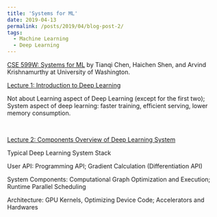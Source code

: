 ```yaml
---
title: 'Systems for ML'
date: 2019-04-13
permalink: /posts/2019/04/blog-post-2/
tags:
  - Machine Learning
  - Deep Learning
---
```


[CSE 599W: Systems for ML]() by Tianqi Chen, Haichen Shen, and Arvind Krishnamurthy at University of Washington.

[Lecture 1: Introduction to Deep Learning](http://dlsys.cs.washington.edu/pdf/lecture1.pdf)

Not about Learning aspect of Deep Learning (except for the first two); System aspect of deep learning: faster training, efficient serving, lower memory consumption.

<br>

[Lecture 2: Components Overview of Deep Learning System](http://dlsys.cs.washington.edu/pdf/lecture3.pdf)

Typical Deep Learning System Stack

User API: Programming API; Gradient Calculation (Differentiation API)

System Components: Computational Graph Optimization and Execution; Runtime Parallel Scheduling

Architecture: GPU Kernels, Optimizing Device Code; Accelerators and Hardwares
